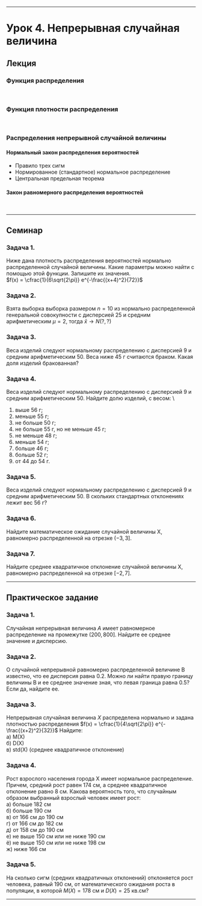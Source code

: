 ***
# Урок 4. Непрерывная случайная величина

## Лекция

### Функция распределения
<br>

### Функция плотности распределения
<br>

### Распределения непрерывной случайной величины
#### Нормальный закон распределения вероятностей
* Правило трех сигм
* Нормированное (стандартное) нормальное распределение
* Центральная предельная теорема
#### Закон равномерного распределения вероятностей
<br>

***
## Семинар

### Задача 1.
Ниже дана плотность распределения вероятностей нормально распределенной случайной величины. Какие параметры можно найти с помощью этой функции. Запишите их значения. \
$f(x) = \cfrac{1}{6\sqrt{2\pi}} e^{-\frac{(x+4)^2}{72}}$

### Задача 2.
Взята выборка выборка размером $n=10$ из нормально распределенной генеральной совокупности с дисперсией $25$ и средним арифметическим $\mu=2$, тогда $\bar{x} \to N(?,?)$

### Задача 3.
Веса изделий следуют нормальному распределению с дисперсией 9 и средним арифметическим 50. Веса ниже 45 г считаются браком. Какая доля изделий бракованная?

### Задача 4.
Веса изделий следуют нормальному распределению с дисперсией 9 и средним арифметическим 50. Найдите долю изделий, с весом: \
1) выше 56 г;
2) меньше 55 г;
3) не больше 50 г;
4) не больше 55 г, но не меньше 45 г;
5) не меньше 48 г;
6) меньше 54 г;
7) больше 46 г;
8) больше 52 г;
9) от 44 до 54 г.

### Задача 5.
Веса изделий следуют нормальному распределению с дисперсией 9 и средним арифметическим 50. В скольких стандартных отклонениях лежит вес 56 г?

### Задача 6.
Найдите математическое ожидание случайной величины X, равномерно распределенной на отрезке $(-3, 3]$.

### Задача 7.
Найдите среднее квадратичное отклонение случайной величины X, равномерно распределенной на отрезке $[-2, 7]$.

***
## Практическое задание

### Задача 1.
Случайная непрерывная величина $A$ имеет равномерное распределение на промежутке $(200, 800]$. Найдите ее среднее значение и дисперсию.

### Задача 2.
О случайной непрерывной равномерно распределенной величине B известно, что ее дисперсия равна 0.2. Можно ли найти правую границу величины B и ее среднее значение зная, что левая граница равна 0.5? Если да, найдите ее.

### Задача 3. 
Непрерывная случайная величина $X$ распределена нормально и задана плотностью распределения $f(x) = \cfrac{1}{4\sqrt{2\pi}} e^{-\frac{(x+2)^2}{32}}$ Найдите:\
а) M(X) \
б) D(X) \
в) std(X) (среднее квадратичное отклонение)

### Задача 4.
Рост взрослого населения города X имеет нормальное распределение. Причем, средний рост равен 174 см, а среднее квадратичное отклонение равно 8 см. Какова вероятность того, что случайным образом выбранный взрослый человек имеет рост:\
а) больше 182 см \
б) больше 190 см \
в) от 166 см до 190 см \
г) от 166 см до 182 см \
д) от 158 см до 190 см \
е) не выше 150 см или не ниже 190 см \
ё) не выше 150 см или не ниже 198 см \
ж) ниже 166 см

### Задача 5.
На сколько сигм (средних квадратичных отклонений) отклоняется рост человека, равный 190 см, от математического ожидания роста в популяции, в которой $M(X) = 178$ см и $D(X) = 25$ кв.см?

***
